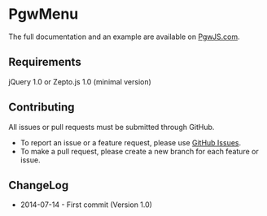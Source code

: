 PgwMenu
========

The full documentation and an example are available on [PgwJS.com](http://pgwjs.com/pgwmenu/).


Requirements
---------

jQuery 1.0 or Zepto.js 1.0 (minimal version)


Contributing
---------

All issues or pull requests must be submitted through GitHub.

* To report an issue or a feature request, please use [GitHub Issues](https://github.com/Pagawa/PgwMenu/issues).
* To make a pull request, please create a new branch for each feature or issue.


ChangeLog
---------

* 2014-07-14 - First commit (Version 1.0)
